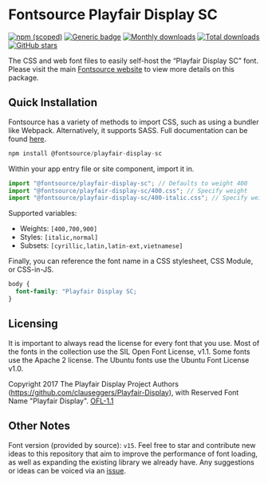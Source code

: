 # Fontsource Playfair Display SC

[![npm (scoped)](https://img.shields.io/npm/v/@fontsource/playfair-display-sc?color=brightgreen)](https://www.npmjs.com/package/@fontsource/playfair-display-sc) [![Generic badge](https://img.shields.io/badge/fontsource-passing-brightgreen)](https://github.com/fontsource/fontsource) [![Monthly downloads](https://badgen.net/npm/dm/@fontsource/playfair-display-sc)](https://github.com/fontsource/fontsource) [![Total downloads](https://badgen.net/npm/dt/@fontsource/playfair-display-sc)](https://github.com/fontsource/fontsource) [![GitHub stars](https://img.shields.io/github/stars/fontsource/fontsource.svg?style=social&label=Star)](https://github.com/fontsource/fontsource/stargazers)

The CSS and web font files to easily self-host the “Playfair Display SC” font. Please visit the main [Fontsource website](https://fontsource.org/fonts/playfair-display-sc) to view more details on this package.

## Quick Installation

Fontsource has a variety of methods to import CSS, such as using a bundler like Webpack. Alternatively, it supports SASS. Full documentation can be found [here](https://beta.fontsource.org/docs/getting-started/introduction).

```javascript
npm install @fontsource/playfair-display-sc
```

Within your app entry file or site component, import it in.

```javascript
import "@fontsource/playfair-display-sc"; // Defaults to weight 400
import "@fontsource/playfair-display-sc/400.css"; // Specify weight
import "@fontsource/playfair-display-sc/400-italic.css"; // Specify weight and style

```

Supported variables:
- Weights: `[400,700,900]`
- Styles: `[italic,normal]`
- Subsets: `[cyrillic,latin,latin-ext,vietnamese]`

Finally, you can reference the font name in a CSS stylesheet, CSS Module, or CSS-in-JS.

```css
body {
  font-family: "Playfair Display SC;
}
```

## Licensing
It is important to always read the license for every font that you use.
Most of the fonts in the collection use the SIL Open Font License, v1.1. Some fonts use the Apache 2 license. The Ubuntu fonts use the Ubuntu Font License v1.0.

Copyright 2017 The Playfair Display Project Authors (https://github.com/clauseggers/Playfair-Display), with Reserved Font Name "Playfair Display".
[OFL-1.1](http://scripts.sil.org/OFL)

## Other Notes
Font version (provided by source): `v15`.
Feel free to star and contribute new ideas to this repository that aim to improve the performance of font loading, as well as expanding the existing library we already have. Any suggestions or ideas can be voiced via an [issue](https://github.com/fontsource/fontsource/issues).
